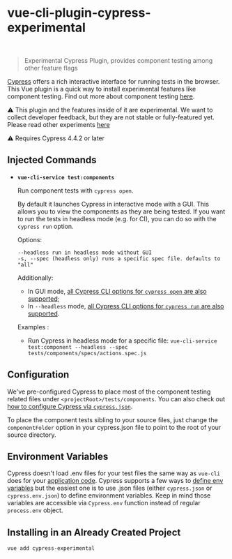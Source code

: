 # vue-cli-plugin-cypress-experimental
️
> Experimental Cypress Plugin, provides component testing among other feature flags

[Cypress](https://www.cypress.io/) offers a rich interactive interface for running tests in the browser. This Vue plugin is a quick way to install experimental features like component testing. Find out more about component testing [here](https://docs.cypress.io/guides/references/experiments.html).

⚠️ This plugin and the features inside of it are experimental. We want to collect developer feedback, but they are not stable or fully-featured yet. Please read other experiments [here](https://docs.cypress.io/guides/references/experiments.html)

⚠️ Requires Cypress 4.4.2 or later

## Injected Commands

- **`vue-cli-service test:components`**

  Run component tests with `cypress open`.

  By default it launches Cypress in interactive mode with a GUI. This allows you to view the components as they are being tested. If you want to run the tests in headless mode (e.g. for CI), you can do so with the `cypress run` option.

  Options:

  ```
  --headless run in headless mode without GUI
  -s, --spec (headless only) runs a specific spec file. defaults to "all"
  ```

  Additionally:

  - In GUI mode, [all Cypress CLI options for `cypress open` are also supported](https://docs.cypress.io/guides/guides/command-line.html#cypress-open);
  - In `--headless` mode, [all Cypress CLI options for `cypress run` are also supported](https://docs.cypress.io/guides/guides/command-line.html#cypress-run).

  Examples :
  - Run Cypress in headless mode for a specific file: `vue-cli-service test:component --headless --spec tests/components/specs/actions.spec.js`

## Configuration

We've pre-configured Cypress to place most of the component testing related files under `<projectRoot>/tests/components`. You can also check out [how to configure Cypress via `cypress.json`](https://docs.cypress.io/guides/references/configuration.html#Options).

To place the component tests sibling to your source files, just change the `componentFolder` option in your cypress.json file to point to the root of your source directory.

## Environment Variables

Cypress doesn't load .env files for your test files the same way as `vue-cli` does for your [application code](https://cli.vuejs.org/guide/mode-and-env.html#using-env-variables-in-client-side-code). Cypress supports a few ways to [define env variables](https://docs.cypress.io/guides/guides/environment-variables.html#) but the easiest one is to use .json files (either `cypress.json` or `cypress.env.json`) to define environment variables. Keep in mind those variables are accessible via `Cypress.env` function instead of regular `process.env` object.

## Installing in an Already Created Project

``` sh
vue add cypress-experimental
```
